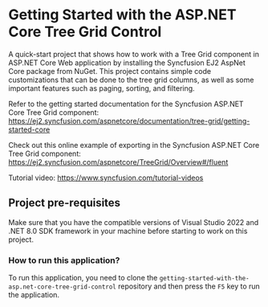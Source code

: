 # Getting Started with the ASP.NET Core Tree Grid Control

A quick-start project that shows how to work with a Tree Grid component in ASP.NET Core Web application by installing the Syncfusion EJ2 AspNet Core package from NuGet. This project contains simple code customizations that can be done to the tree grid columns, as well as some important features such as paging, sorting, and filtering.

Refer to the getting started documentation for the Syncfusion ASP.NET Core Tree Grid component: 
https://ej2.syncfusion.com/aspnetcore/documentation/tree-grid/getting-started-core 

Check out this online example of exporting in the Syncfusion ASP.NET Core Tree Grid component:
https://ej2.syncfusion.com/aspnetcore/TreeGrid/Overview#/fluent

Tutorial video: https://www.syncfusion.com/tutorial-videos  

## Project pre-requisites

Make sure that you have the compatible versions of Visual Studio 2022 and .NET 8.0 SDK framework in your machine before starting to work on this project.

### How to run this application?

To run this application, you need to clone the `getting-started-with-the-asp.net-core-tree-grid-control` repository and then press the `F5` key to run the application.